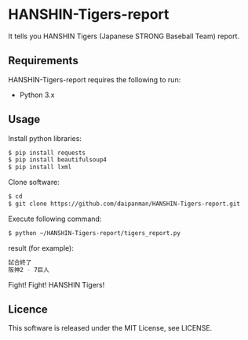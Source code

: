# HANSHIN-Tigers-report
It tells you HANSHIN Tigers (Japanese STRONG Baseball Team) report.

## Requirements
HANSHIN-Tigers-report requires the following to run:

- Python 3.x

## Usage
Install python libraries:
```sh
$ pip install requests
$ pip install beautifulsoup4
$ pip install lxml
```

Clone software:
```sh
$ cd
$ git clone https://github.com/daipanman/HANSHIN-Tigers-report.git
```

Execute following command:
```sh
$ python ~/HANSHIN-Tigers-report/tigers_report.py
```

result (for example):
```sh
試合終了
阪神2 - 7巨人
```
Fight! Fight! HANSHIN Tigers!

## Licence
This software is released under the MIT License, see LICENSE.
